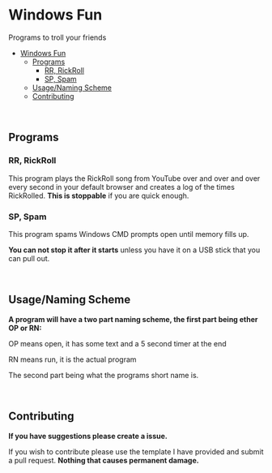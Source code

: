 # Windows Fun

Programs to troll your friends

- [Windows Fun](#windows-fun)
  - [Programs](#programs)
    - [RR, RickRoll](#rr-rickroll)
    - [SP, Spam](#sp-spam)
  - [Usage/Naming Scheme](#usagenaming-scheme)
  - [Contributing](#contributing)

&nbsp;
&nbsp;

## Programs

### RR, RickRoll

This program plays the RickRoll song from YouTube over and over and over every second in your default browser and creates a log of the times RickRolled.
**This is stoppable** if you are quick enough.

### SP, Spam

This program spams Windows CMD prompts open until memory fills up.

**You can not stop it after it starts** unless you have it on a USB stick that you can pull out.

&nbsp;
&nbsp;

## Usage/Naming Scheme

**A program will have a two part naming scheme, the first part being ether OP or RN:**

OP means open, it has some text and a 5 second timer at the end

RN means run, it is the actual program

The second part being what the programs short name is.

&nbsp;
&nbsp;

## Contributing

**If you have suggestions please create a issue.**

If you wish to contribute please use the template I have provided and submit a pull request.
**Nothing that causes permanent damage.**
